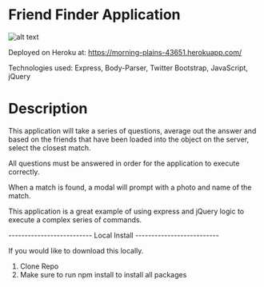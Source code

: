 # Friend Finder Application

![alt text](https://github.com/pmherman/friendfinder/blob/master/friendfinder.png)

Deployed on Heroku at: https://morning-plains-43651.herokuapp.com/

Technologies used: Express, Body-Parser, Twitter Bootstrap, JavaScript, jQuery

# Description

This application will take a series of questions, average out the answer and based on the friends that have been loaded into the object on the server, select the closest match.

All questions must be answered in order for the application to execute correctly.

When a match is found, a modal will prompt with a photo and name of the match.

This application is a great example of using express and jQuery logic to execute a complex series of commands.


-------------------------- Local Install --------------------------

If you would like to download this locally.

1. Clone Repo
2. Make sure to run npm install to install all packages
